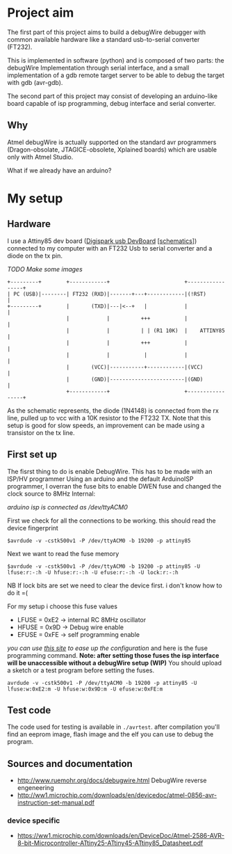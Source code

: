 # Project aim

The first part of this project aims to build a debugWire debugger with common available hardware like a standard usb-to-serial converter (FT232).

This is implemented in software (python) and is composed of two parts: the debugWire Implementation through serial interface, and a small implementation of a gdb remote target server to be able to debug the target with gdb (avr-gdb).

The second part of this project may consist of developing an arduino-like board capable of isp programming, debug interface and serial converter.

## Why

Atmel debugWire is actually supported on the standard avr programmers (Dragon-obsolate, JTAGICE-obsolete, Xplained boards) which are usable only with Atmel Studio.

What if we already have an arduino?

# My setup
## Hardware
I use a Attiny85 dev board ([Digispark usb DevBoard](http://digistump.com/products/1) [[schematics](https://s3.amazonaws.com/digistump-resources/files/97a1bb28_DigisparkSchematic.pdf)])
connected to my computer with an FT232 Usb to serial converter and a diode on the tx pin.

_TODO Make some images_

```
+---------+        +------------+                        +-----------------+
| PC (USB)|--------| FT232 (RXD)|-------+---+------------|(!RST)           |
+---------+        |       (TXD)|---|<--+   |            |                 |
                   |            |          +++           |                 |
                   |            |          | | (R1 10K)  |    ATTINY85     |
                   |            |          +++           |                 |
                   |            |           |            |                 |
                   |       (VCC)|-----------+------------|(VCC)            |
                   |       (GND)|------------------------|(GND)            |
                   +------------+                        +-----------------+
```
As the schematic represents, the diode (1N4148) is connected from the rx line, pulled up to vcc with a 10K resistor
to the FT232 TX.
Note that this setup is good for slow speeds, an improvement can be made using a transistor on the tx line.

## First set up
The fisrst thing to do is enable DebugWire. This has to be made with an ISP/HV programmer
Using an arduino and the default ArduinoISP programmer, I overran the fuse bits
to enable DWEN fuse and changed the clock source to 8MHz Internal:

_arduino isp is connected as /dev/ttyACM0_

First we check for all the connections to be working. this should read the device fingerprint
```
$avrdude -v -cstk500v1 -P /dev/ttyACM0 -b 19200 -p attiny85
```

Next we want to read the fuse memory
```
$avrdude -v -cstk500v1 -P /dev/ttyACM0 -b 19200 -p attiny85 -U lfuse:r:-:h -U hfuse:r:-:h -U efuse:r:-:h -U lock:r:-:h
```

NB If lock bits are set we need to clear the device first. i don't know how to do it =(

For my setup i choose this fuse values
- LFUSE = 0xE2 -> internal RC 8MHz oscillator
- HFUSE = 0x9D -> Debug wire enable
- EFUSE = 0xFE -> self programming enable

_you can use [this site](https://eleccelerator.com/fusecalc/fusecalc.php?chip=attiny85) to ease up the configuration_
and here is the fuse programming command.
__Note: after setting those fuses the isp interface will be unaccessible without a debugWire setup (WIP)__
You should upload a sketch or a test program before setting the fuses.
```
avrdude -v -cstk500v1 -P /dev/ttyACM0 -b 19200 -p attiny85 -U lfuse:w:0xE2:m -U hfuse:w:0x9D:m -U efuse:w:0xFE:m
```

## Test code
The code used for testing is available in `./avrtest`.
after compilation you'll find an eeprom image, flash image and the elf you can use to debug the program.

## Sources and documentation
- http://www.ruemohr.org/docs/debugwire.html DebugWire reverse engeneering
- http://ww1.microchip.com/downloads/en/devicedoc/atmel-0856-avr-instruction-set-manual.pdf
### device specific
- https://ww1.microchip.com/downloads/en/DeviceDoc/Atmel-2586-AVR-8-bit-Microcontroller-ATtiny25-ATtiny45-ATtiny85_Datasheet.pdf
